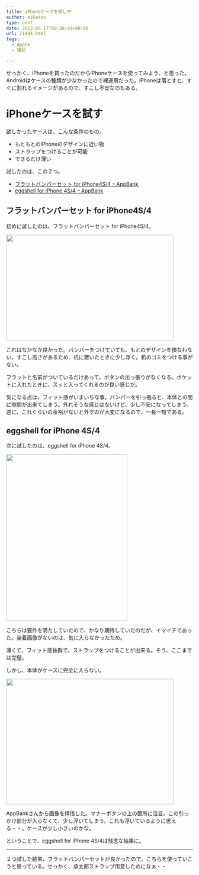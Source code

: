 ```yaml
---
title: iPhoneケースを探し中
author: eiKatou
type: post
date: 2012-05-17T00:26:49+00:00
url: /1444.html
tags:
  - Apple
  - 雑記

---
```

せっかく、iPhoneを買ったのだからiPhoneケースを使ってみよう、と思った。Androidはケースの種類が少なかったので裸運用だった。iPhoneは落とすと、すぐに割れるイメージがあるので、すこし不安なのもある。

# iPhoneケースを試す

欲しかったケースは、こんな条件のもの。

  * もともとのiPhoneのデザインに近い物
  * ストラップをつけることが可能
  * できるだけ薄い

試したのは、この２つ。

  * [フラットバンパーセット for iPhone4S/4 &#8211; AppBank][1]
  * [eggshell for iPhone 4S/4 &#8211; AppBank][2]

## フラットバンパーセット for iPhone4S/4

初めに試したのは、フラットバンパーセット for iPhone4S/4。
  
[<img src="http://eikatou.net/blog/wp-content/uploads/2012/05/20120517a.jpg" alt="" title="20120517a" width="452" height="286" class="alignnone size-full wp-image-1449" srcset="/uploads/2012/05/20120517a.jpg 452w, /uploads/2012/05/20120517a-300x189.jpg 300w" sizes="(max-width: 452px) 100vw, 452px" />][3] 

これはなかなか良かった。バンパーをつけていても、もとのデザインを損なわない。すこし高さがあるため、机に置いたときに少し浮く。机のゴミをつける事がない。

<!--more-->

フラットと名前がついているだけあって、ボタンの出っ張りがなくなる。ポケットに入れたときに、スッと入ってくれるのが良い感じだ。 

気になる点は、フィット感がいまいちな事。バンパーを引っ張ると、本体との間に隙間が出来てしまう。外れそうな感じはないけど、少し不安になってしまう。逆に、これぐらいの余裕がないと外すのが大変になるので、一長一短である。 

## eggshell for iPhone 4S/4

次に試したのは、eggshell for iPhone 4S/4。
  
[<img src="http://eikatou.net/blog/wp-content/uploads/2012/05/20120517b.jpg" alt="" title="20120517b" width="327" height="451" class="alignnone size-full wp-image-1448" srcset="/uploads/2012/05/20120517b.jpg 327w, /uploads/2012/05/20120517b-217x300.jpg 217w" sizes="(max-width: 327px) 100vw, 327px" />][4] 

こちらは要件を満たしていたので、かなり期待していたのだが、イマイチであった。装着画像がないのは、気に入らなかったため。

薄くて、フィット感抜群で、ストラップをつけることが出来る。そう、ここまでは完璧。

しかし、本体がケースに完全に入らない。
  
[<img src="http://eikatou.net/blog/wp-content/uploads/2012/05/20120517c.jpg" alt="" title="20120517c" width="452" height="339" class="alignnone size-full wp-image-1447" srcset="/uploads/2012/05/20120517c.jpg 452w, /uploads/2012/05/20120517c-300x225.jpg 300w, /uploads/2012/05/20120517c-400x300.jpg 400w" sizes="(max-width: 452px) 100vw, 452px" />][5]
  
AppBankさんから画像を拝借した。マナーボタンの上の箇所に注目。この引っかけ部分が入らなくて、少し浮いてしまう。これも浮いているように思える・・。ケースが少し小さいのかな。

ということで、eggshell for iPhone 4S/4は残念な結果に。

* * *

２つ試した結果、フラットバンパーセットが良かったので、こちらを使っていこうと思っている。せっかく、承太郎ストラップ用意したのになぁ・・

 [1]: http://www.appbank.net/2012/04/26/goods-books/402175.php
 [2]: http://www.appbank.net/2011/11/29/iphone-news/329589.php
 [3]: http://eikatou.net/blog/wp-content/uploads/2012/05/20120517a.jpg
 [4]: http://eikatou.net/blog/wp-content/uploads/2012/05/20120517b.jpg
 [5]: http://eikatou.net/blog/wp-content/uploads/2012/05/20120517c.jpg
